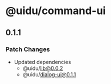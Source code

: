 # @uidu/command-ui

## 0.1.1

### Patch Changes

- Updated dependencies
  - @uidu/lib@0.0.2
  - @uidu/dialog-ui@0.1.1
